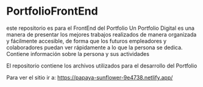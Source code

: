 # PortfolioFrontEnd
este repositorio es para el FrontEnd del Portfolio
Un Portfolio Digital es una manera de presentar los mejores trabajos realizados de manera organizada y fácilmente accesible, 
de forma que los futuros empleadores y colaboradores puedan ver rápidamente a lo que la persona se dedica.
Contiene información sobre la persona y sus actividades

El repositorio contiene los archivos utilizados para el desarrollo del Portfolio

Para ver el sitio ir a: https://papaya-sunflower-9e4738.netlify.app/



